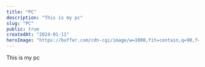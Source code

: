 ```yaml
---
title: "PC"
description: "This is my pc"
slug: "PC"
public: true
createdAt: "2024-01-11"
heroImage: "https://buffer.com/cdn-cgi/image/w=1000,fit=contain,q=90,f=auto/library/content/images/size/w1200/2023/10/free-images.jpg"
---
```


This is my pc

